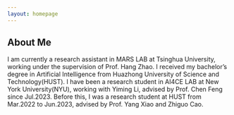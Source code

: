 ```yaml
---
layout: homepage
---
```


## About Me

I am currently a research assistant in MARS LAB at Tsinghua University, working under the supervision of Prof. Hang Zhao.
I received my bachelor’s degree in Artificial Intelligence from Huazhong University of Science and Technology(HUST). I have been a research student in AI4CE LAB at New York University(NYU), working with Yiming Li, advised by Prof. Chen Feng since Jul.2023. Before this, I was a research student at HUST from Mar.2022 to Jun.2023, advised by Prof. Yang Xiao and Zhiguo Cao.
<!-- ## Research Interests

- **Computer Vision:** image recognition, image generation, video captioning
- **Machine Learning:** meta-learning, incremental learning, transfer learning -->

<!-- ## News

- **[Feb. 2020]** Our paper about incremental learning is accepted to CVPR 2020.
- **[Feb. 2020]** We will host the ACM Multimedia Asia 2020 conference in Singapore!
- **[Sept. 2019]** Our paper about few-shot learning is accepted to NeurIPS 2019.
- **[Mar. 2019]** Our paper about few-shot learning is accepted to CVPR 2019.

{% include_relative _includes/publications.md %}

{% include_relative _includes/services.md %} -->
